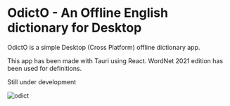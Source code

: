# OdictO - An Offline English dictionary for Desktop

OdictO is a simple Desktop (Cross Platform) offline dictionary app.

This app has been made with Tauri using React.
WordNet 2021 edition has been used for definitions.

Still under development

![odict](https://user-images.githubusercontent.com/66430340/212264640-de82ffc5-889d-4707-9fda-977f5142b76a.jpg)
